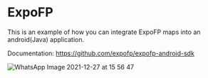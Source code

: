 # ExpoFP

This is an example of how you can integrate ExpoFP maps into an android(Java) application.

Documentation: https://github.com/expofp/expofp-android-sdk

![WhatsApp Image 2021-12-27 at 15 56 47](https://user-images.githubusercontent.com/60826376/147473881-d64a00ff-c540-480d-a011-e4a5f14a23ca.jpeg)

